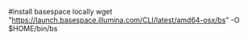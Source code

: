 #install basespace locally
wget "https://launch.basespace.illumina.com/CLI/latest/amd64-osx/bs" -O $HOME/bin/bs
